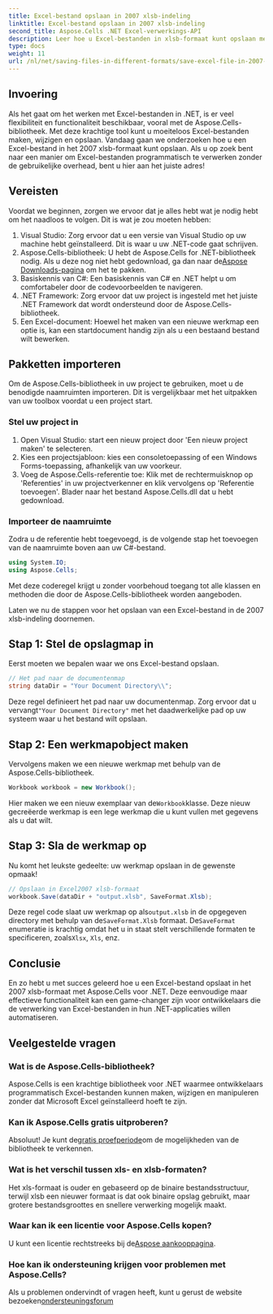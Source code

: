 ```yaml
---
title: Excel-bestand opslaan in 2007 xlsb-indeling
linktitle: Excel-bestand opslaan in 2007 xlsb-indeling
second_title: Aspose.Cells .NET Excel-verwerkings-API
description: Leer hoe u Excel-bestanden in xlsb-formaat kunt opslaan met Aspose.Cells voor .NET! Stapsgewijze handleiding met praktische voorbeelden wacht op u.
type: docs
weight: 11
url: /nl/net/saving-files-in-different-formats/save-excel-file-in-2007-xlsb-format/
---
```

## Invoering
Als het gaat om het werken met Excel-bestanden in .NET, is er veel flexibiliteit en functionaliteit beschikbaar, vooral met de Aspose.Cells-bibliotheek. Met deze krachtige tool kunt u moeiteloos Excel-bestanden maken, wijzigen en opslaan. Vandaag gaan we onderzoeken hoe u een Excel-bestand in het 2007 xlsb-formaat kunt opslaan. Als u op zoek bent naar een manier om Excel-bestanden programmatisch te verwerken zonder de gebruikelijke overhead, bent u hier aan het juiste adres! 
## Vereisten
Voordat we beginnen, zorgen we ervoor dat je alles hebt wat je nodig hebt om het naadloos te volgen. Dit is wat je zou moeten hebben:
1. Visual Studio: Zorg ervoor dat u een versie van Visual Studio op uw machine hebt geïnstalleerd. Dit is waar u uw .NET-code gaat schrijven. 
2.  Aspose.Cells-bibliotheek: U hebt de Aspose.Cells for .NET-bibliotheek nodig. Als u deze nog niet hebt gedownload, ga dan naar de[Aspose Downloads-pagina](https://releases.aspose.com/cells/net/) om het te pakken. 
3. Basiskennis van C#: Een basiskennis van C# en .NET helpt u om comfortabeler door de codevoorbeelden te navigeren.
4. .NET Framework: Zorg ervoor dat uw project is ingesteld met het juiste .NET Framework dat wordt ondersteund door de Aspose.Cells-bibliotheek.
5. Een Excel-document: Hoewel het maken van een nieuwe werkmap een optie is, kan een startdocument handig zijn als u een bestaand bestand wilt bewerken.
## Pakketten importeren
Om de Aspose.Cells-bibliotheek in uw project te gebruiken, moet u de benodigde naamruimten importeren. Dit is vergelijkbaar met het uitpakken van uw toolbox voordat u een project start.
### Stel uw project in
1. Open Visual Studio: start een nieuw project door 'Een nieuw project maken' te selecteren. 
2. Kies een projectsjabloon: kies een consoletoepassing of een Windows Forms-toepassing, afhankelijk van uw voorkeur.
3. Voeg de Aspose.Cells-referentie toe: Klik met de rechtermuisknop op 'Referenties' in uw projectverkenner en klik vervolgens op 'Referentie toevoegen'. Blader naar het bestand Aspose.Cells.dll dat u hebt gedownload.
### Importeer de naamruimte
Zodra u de referentie hebt toegevoegd, is de volgende stap het toevoegen van de naamruimte boven aan uw C#-bestand.
```csharp
using System.IO;
using Aspose.Cells;
```
Met deze coderegel krijgt u zonder voorbehoud toegang tot alle klassen en methoden die door de Aspose.Cells-bibliotheek worden aangeboden.

Laten we nu de stappen voor het opslaan van een Excel-bestand in de 2007 xlsb-indeling doornemen.
## Stap 1: Stel de opslagmap in
Eerst moeten we bepalen waar we ons Excel-bestand opslaan.

```csharp
// Het pad naar de documentenmap
string dataDir = "Your Document Directory\\";
```
 Deze regel definieert het pad naar uw documentenmap. Zorg ervoor dat u vervangt`"Your Document Directory"` met het daadwerkelijke pad op uw systeem waar u het bestand wilt opslaan.
## Stap 2: Een werkmapobject maken
Vervolgens maken we een nieuwe werkmap met behulp van de Aspose.Cells-bibliotheek.

```csharp
Workbook workbook = new Workbook();
```
 Hier maken we een nieuw exemplaar van de`Workbook`klasse. Deze nieuw gecreëerde werkmap is een lege werkmap die u kunt vullen met gegevens als u dat wilt.
## Stap 3: Sla de werkmap op
Nu komt het leukste gedeelte: uw werkmap opslaan in de gewenste opmaak!
```csharp
// Opslaan in Excel2007 xlsb-formaat
workbook.Save(dataDir + "output.xlsb", SaveFormat.Xlsb);
```
 Deze regel code slaat uw werkmap op als`output.xlsb` in de opgegeven directory met behulp van de`SaveFormat.Xlsb` formaat. De`SaveFormat` enumeratie is krachtig omdat het u in staat stelt verschillende formaten te specificeren, zoals`Xlsx`, `Xls`, enz.
## Conclusie
En zo hebt u met succes geleerd hoe u een Excel-bestand opslaat in het 2007 xlsb-formaat met Aspose.Cells voor .NET. Deze eenvoudige maar effectieve functionaliteit kan een game-changer zijn voor ontwikkelaars die de verwerking van Excel-bestanden in hun .NET-applicaties willen automatiseren.

## Veelgestelde vragen
### Wat is de Aspose.Cells-bibliotheek?
Aspose.Cells is een krachtige bibliotheek voor .NET waarmee ontwikkelaars programmatisch Excel-bestanden kunnen maken, wijzigen en manipuleren zonder dat Microsoft Excel geïnstalleerd hoeft te zijn.
### Kan ik Aspose.Cells gratis uitproberen?
 Absoluut! Je kunt de[gratis proefperiode](https://releases.aspose.com/)om de mogelijkheden van de bibliotheek te verkennen.
### Wat is het verschil tussen xls- en xlsb-formaten?
Het xls-formaat is ouder en gebaseerd op de binaire bestandsstructuur, terwijl xlsb een nieuwer formaat is dat ook binaire opslag gebruikt, maar grotere bestandsgroottes en snellere verwerking mogelijk maakt.
### Waar kan ik een licentie voor Aspose.Cells kopen?
 U kunt een licentie rechtstreeks bij de[Aspose aankooppagina](https://purchase.aspose.com/buy).
### Hoe kan ik ondersteuning krijgen voor problemen met Aspose.Cells?
 Als u problemen ondervindt of vragen heeft, kunt u gerust de website bezoeken[ondersteuningsforum](https://forum.aspose.com/c/cells/9)